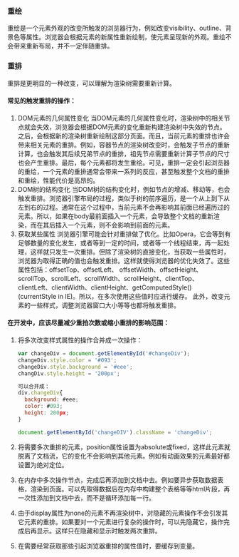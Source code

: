 ### 重绘
重绘是一个元素外观的改变所触发的浏览器行为，例如改变visibility、outline、背景色等属性。浏览器会根据元素的新属性重新绘制，使元素呈现新的外观。重绘不会带来重新布局，并不一定伴随重排。

### 重排
重排是更明显的一种改变，可以理解为渲染树需要重新计算。

#### 常见的触发重排的操作：
1. DOM元素的几何属性变化
  当DOM元素的几何属性变化时，渲染树中的相关节点就会失效，浏览器会根据DOM元素的变化重新构建渲染树中失效的节点。之后，会根据新的渲染树重新绘制这部分页面。而且，当前元素的重排也许会带来相关元素的重排。例如，容器节点的渲染树改变时，会触发子节点的重新计算，也会触发其后续兄弟节点的重排，祖先节点需要重新计算子节点的尺寸也会产生重排。最后，每个元素都将发生重绘。可见，重排一定会引起浏览器的重绘，一个元素的重排通常会带来一系列的反应，甚至触发整个文档的重排和重绘，性能代价是高昂的。
2. DOM树的结构变化
  当DOM树的结构变化时，例如节点的增减、移动等，也会触发重排。浏览器引擎布局的过程，类似于树的前序遍历，是一个从上到下从左到右的过程。通常在这个过程中，当前元素不会再影响其前面已经遍历过的元素。所以，如果在body最前面插入一个元素，会导致整个文档的重新渲染，而在其后插入一个元素，则不会影响到前面的元素。
3. 获取某些属性
  浏览器引擎可能会针对重排做了优化。比如Opera，它会等到有足够数量的变化发生，或者等到一定的时间，或者等一个线程结束，再一起处理，这样就只发生一次重排。但除了渲染树的直接变化，当获取一些属性时，浏览器为取得正确的值也会触发重排。这样就使得浏览器的优化失效了。这些属性包括：offsetTop、offsetLeft、 offsetWidth、offsetHeight、scrollTop、scrollLeft、scrollWidth、scrollHeight、clientTop、clientLeft、clientWidth、clientHeight、getComputedStyle() (currentStyle in IE)。所以，在多次使用这些值时应进行缓存。
  此外，改变元素的一些样式，调整浏览器窗口大小等等也都将触发重排。

#### 在开发中，应该尽量减少重拍次数或缩小重排的影响范围：
1. 将多次改变样式属性的操作合并成一次操作：
    ```javascript
    var changeDiv = document.getElementById('#changeDiv');
    changeDiv.style.color = '#093';
    changeDiv.style.background = '#eee';
    changDiv.style.height = '200px';
    
    可以合并成：
    div.changeDiv{
      background: #eee;
      color: #093;
      height: 200px;
    }
    
    document.getElementById('changeDIV').className = 'changeDiv';
    ```

2. 将需要多次重排的元素，position属性设置为absolute或fixed，这样此元素就脱离了文档流，它的变化不会影响到其他元素。例如有动画效果的元素最好都设置为绝对定位。
3. 在内存中多次操作节点，完成后再添加到文档中去。例如要异步获取数据表格，渲染到页面。可以先取得数据后在内存中构建整个表格等等html片段，再一次性添加到文档中去，而不是循环添加每一行。
4. 由于display属性为none的元素不再渲染树中，对隐藏的元素操作不会引发其它元素的重排。如果要对一个元素进行复杂的操作时，可以先隐藏它，操作完成后再显示。这样只在隐藏和显示时触发两次重排。
5. 在需要经常获取那些引起浏览器重排的属性值时，要缓存到变量。